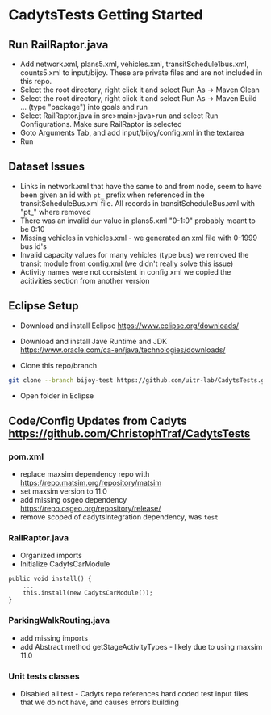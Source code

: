 # CadytsTests Getting Started 


## Run RailRaptor.java

 - Add network.xml, plans5.xml, vehicles.xml, transitSchedule1bus.xml, counts5.xml to input/bijoy. These are private files and are not included in this repo.
 - Select the root directory, right click it and select Run As -> Maven Clean
 - Select the root directory, right click it and select Run As -> Maven Build ... (type "package") into goals and run
 - Select RailRaptor.java in src>main>java>run and select Run Configurations. Make sure RailRaptor is selected
 - Goto Arguments Tab, and add input/bijoy/config.xml in the textarea
 - Run


## Dataset Issues
- Links in network.xml that have the same to and from node, seem to have been  given an id with `pt_` prefix when referenced in the transitScheduleBus.xml file. All records in transitScheduleBus.xml with "pt_"  where removed
- There was an invalid `dur` value in plans5.xml "0-1:0" probably meant to be 0:10
- Missing vehicles in vehicles.xml - we generated an xml file with 0-1999 bus id's 
- Invalid capacity values for many vehicles (type bus) we removed the transit module from config.xml (we didn't really solve this issue)
- Activity names were not consistent in config.xml we copied the acitivities section from another version

## Eclipse Setup

 - Download and install Eclipse https://www.eclipse.org/downloads/
 - Download and install Jave Runtime and JDK https://www.oracle.com/ca-en/java/technologies/downloads/

 - Clone this repo/branch
 ```bash
 git clone --branch bijoy-test https://github.com/uitr-lab/CadytsTests.git
```
 - Open folder in Eclipse

## Code/Config Updates from Cadyts https://github.com/ChristophTraf/CadytsTests
 ### pom.xml
  - replace maxsim dependency repo with https://repo.matsim.org/repository/matsim
  - set maxsim version to 11.0
  - add missing osgeo dependency https://repo.osgeo.org/repository/release/
  - remove scoped of cadytsIntegration dependency, was `test`

### RailRaptor.java
  - Organized imports
  - Initialize CadytsCarModule
  ```
  public void install() {
      ...
      this.install(new CadytsCarModule());
  }
  ```

### ParkingWalkRouting.java
  - add missing imports
  - add Abstract method getStageActivityTypes - likely due to using maxsim 11.0 

### Unit tests classes
  - Disabled all test - Cadyts repo references hard coded test input files that we do not have, and causes errors building

